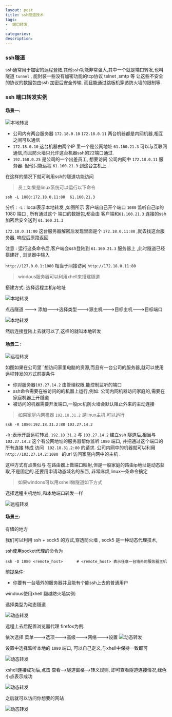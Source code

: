 ```yaml
---
layout: post
title: ssh隧道技术 
tags:
-  端口转发
- 
categories: 
description: 
---
```

### ssh隧道
ssh通常用于加密的远程登陆,其他ssh功能非常强大,其中一个就是端口转发,也叫 隧道 `tunnel` , 能封装一些没有加密功能的tcp协议 telnet ,smtp 等  让这些不安全的协议的数据包由ssh 加密后安全传输, 而且能通过跳板机穿透防火墙的限制等.

<!-- more -->

### ssh 端口转发实例

#### 场景一:

![本地转发](http://47.91.157.219/ssh/ssh.png)

+ 公司内有两台服务器 `172.18.0.10`  `172.18.0.11`  两台机器都是内网机器,相互之间可以通信
+ `172.18.0.10` 这台机器由两个IP 里一个是公网地址 `61.160.21.3` 可以与互联网通信,而且防火墙只允许这台机器ssh的22端口通过.
+ `192.168.0.25` 是公司的一个出差员工, 想要访问 公司内网中 `172.18.0.11` 服务器.  但他只能远程 `61.160.21.3` 到这台主机上.

在这样的情况下就可利用ssh的隧道功能访问

> 员工如果是linux系统可以运行以下命令

```shell
ssh -L 1080:172.18.0.11:80  61.160.21.3
```

分析 : `-L`  : local表示本地转发 ,如图所示 客户端自己开个端口 `1080` 监听自己ip的 1080 端口 , 所有通过这个 端口的数据包,都会由 客户端和`61.160.21.3` 连接的ssh 加密后安全送到 `61.160.21.3` 

`172.18.0.11:80` 这台服务器解密后发现里面是个 `172.18.0.11:80` ,就去找这台服务器, 响应后原路返回

注意 : 运行这条命令后,客户端会ssh登陆到    `61.160.21.3`  服务器上 ,此时隧道已经搭建好 , 浏览器中输入 

`http://127.0.0.1:1080` 相当于间接访问  `http://172.18.0.11:80` 

> windous服务器可以利用xhell来搭建隧道

搭建方式:
选择远程主机ip地址

![本地转发](http://47.91.157.219/ssh/ssh2.png)

点击隧道 ---> 添加--->选择类型--->源主机--->目标主机--->目标端口

![本地转发](http://47.91.157.219/ssh/ssh3.png)

然后连接登陆上去就可以了,这样的就叫本地转发

#### 场景二 :

![远程转发](http://47.91.157.219/ssh/ssh4.png)

如图如果在公司里``想访问家里电脑的资源,而且有一台公司的服务器,就可以使用远程转发的方式前提条件

+ 你对服务器`103.27.14.2` 由管理权限,能控制监听的端口
+ ssh命令需要在被访问的的机器上运行,例如: 公司内网机器访问家庭的,需要在家庭机器上开隧道
+ 被访问的机器需要开发端口,一般pc机防火墙会默认阻止外来的主动连接

> 如果家庭内网机器 `192.18.31.2` 是linux主机 可以运行

```shell
ssh -R 1080:192.18.31.2:80 103.27.14.2
```

`-R` :表示开启远程转发, `192.18.31.2` 与 `103.27.14.2` 建立ssh 隧道后,相当与 `103.27.14.2` 这个有公网地址的服务器帮你监听 `1080` 端口, 并把通过这个端口的所有连接 转成 访问 ` 192.18.31.2:80` 的请求.  公司内网中的机器就可以利用 `http://103.27.14.2:1080 ` 的url 访问家庭内网中的主机 .

这种方式有点类似与 在路由器上做端口映射,但是一般家庭的路由ip地址是动态获取,不是固定的.还要用申请动态域名的东西, 非常麻烦,linux一条命令搞定


> 如果windons可以用xshell做隧道如下方式

选择远程主机地址,和本地端口转发一样

![远程转发](http://47.91.157.219/ssh/ssh5.png)

#### 场景三:

有墙的地方

我们可以利用 ssh + sock5 的方式,穿透防火墙 , sock5 是一种动态代理技术,

ssh使用socket代理的命令为

```shell
ssh -D 1080 <remote_host>      # <remote_host> 表示任意一台墙外的服务器主机
```

前提条件:

+ 你要有一台墙外的服务器并且能有个能ssh上去的普通用户

windous使用xhell 翻越防火墙实例:

选择类型为动态隧道

![动态转发](http://47.91.157.219/ssh/ssh6.png)

远程上去后配置浏览器代理 firefox为例:

依次选择  菜单--->选项--->高级--->网络--->设置
![动态转发](http://47.91.157.219/ssh/ssh7.png)

设置中选择监听本地的 `1080` 端口, 可以自己定义,与xhell中保持一致即可

![动态转发](http://47.91.157.219/ssh/ssh8.png)

xshell连接成功后,点击 查看-->隧道窗格-->转义规则, 即可查看隧道连接情况,绿色小点表示成功

![动态转发](http://47.91.157.219/ssh/ssh9.png)

之后就可以访问你想要的网站


![动态转发](http://47.91.157.219/ssh/ssh10.png)

